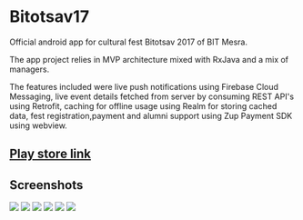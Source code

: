 # Bitotsav17
Official android app for cultural fest Bitotsav 2017 of BIT Mesra.

The app project relies in MVP architecture mixed with RxJava and a mix of managers. 

The features included were live push notifications using Firebase Cloud Messaging, live event details fetched from server
by consuming REST API's using Retrofit, caching for offline usage using Realm for storing cached data, 
fest registration,payment and alumni support using Zup Payment SDK using webview.

## [Play store link](https://play.google.com/store/apps/details?id=com.bitmesra.bitotsav)

## Screenshots
![](https://github.com/GauravChaddha1996/Bitotsav17/blob/develop/bitotsav1.png)
![](https://github.com/GauravChaddha1996/Bitotsav17/blob/develop/bitotsav2.png)
![](https://github.com/GauravChaddha1996/Bitotsav17/blob/develop/bitotsav3.png)
![](https://github.com/GauravChaddha1996/Bitotsav17/blob/develop/bitotsav4.png)
![](https://github.com/GauravChaddha1996/Bitotsav17/blob/develop/bitotsav5.png)
![](https://github.com/GauravChaddha1996/Bitotsav17/blob/develop/bitotsav6.png)
